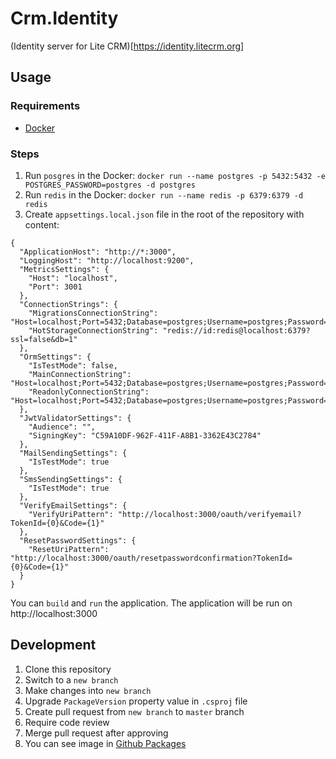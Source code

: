 # Crm.Identity
(Identity server for Lite CRM)[https://identity.litecrm.org]

## Usage

### Requirements
- [Docker](https://hub.docker.com/editions/community/docker-ce-desktop-windows)

### Steps
1. Run `posgres` in the Docker: `docker run --name postgres -p 5432:5432 -e POSTGRES_PASSWORD=postgres -d postgres`
2. Run `redis` in the Docker: `docker run --name redis -p 6379:6379 -d redis`
3. Create `appsettings.local.json` file in the root of the repository with content:
```
{
  "ApplicationHost": "http://*:3000",
  "LoggingHost": "http://localhost:9200",
  "MetricsSettings": {
    "Host": "localhost",
    "Port": 3001
  },
  "ConnectionStrings": {
    "MigrationsConnectionString": "Host=localhost;Port=5432;Database=postgres;Username=postgres;Password=postgres",
    "HotStorageConnectionString": "redis://id:redis@localhost:6379?ssl=false&db=1"
  },
  "OrmSettings": {
    "IsTestMode": false,
    "MainConnectionString": "Host=localhost;Port=5432;Database=postgres;Username=postgres;Password=postgres",
    "ReadonlyConnectionString": "Host=localhost;Port=5432;Database=postgres;Username=postgres;Password=postgres"
  },
  "JwtValidatorSettings": {
    "Audience": "",
    "SigningKey": "C59A10DF-962F-411F-A8B1-3362E43C2784"
  },
  "MailSendingSettings": {
    "IsTestMode": true
  },
  "SmsSendingSettings": {
    "IsTestMode": true
  },
  "VerifyEmailSettings": {
    "VerifyUriPattern": "http://localhost:3000/oauth/verifyemail?TokenId={0}&Code={1}"
  },
  "ResetPasswordSettings": {
    "ResetUriPattern": "http://localhost:3000/oauth/resetpasswordconfirmation?TokenId={0}&Code={1}"
  }
}
```

You can `build` and `run` the application.
The application will be run on http://localhost:3000

## Development
1. Clone this repository
2. Switch to a `new branch`
3. Make changes into `new branch`
4. Upgrade `PackageVersion` property value in `.csproj` file
5. Create pull request from `new branch` to `master` branch
6. Require code review
7. Merge pull request after approving
8. You can see image in [Github Packages](https://github.com/ajupov/Crm.Identity/packages)
